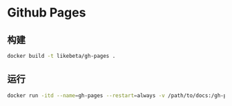 # Github Pages

## 构建

```sh
docker build -t likebeta/gh-pages .
```

## 运行

```sh
docker run -itd --name=gh-pages --restart=always -v /path/to/docs:/gh-pages -p 4000:4000 [IMAGE]
```
